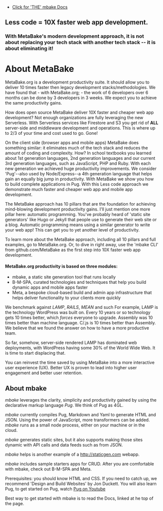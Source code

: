 

- [Click for 'THE' mbake Docs](http://doc.MetaBake.org/mbake/)


## Less code = 10X faster web app development.
### With MetaBake's modern development approach, it is not about replacing your tech stack with another tech stack -- it is about eliminating it!

# About MetaBake

MetaBake.org is a development productivity suite. It should allow you to deliver 10 times faster then legacy development stacks/methodologies. We have found that - with MetaBake.org; - the work of 6 developers over 6 months can be done by 3 developers in 3 weeks. We expect you to achieve the same productivity gains.

How does open source MetaBake deliver 10X faster and cheaper web app development? Not enough organizations are fully leveraging the new Serverless. With Serverless services like Firestore and S3 you get rid of **ALL** server-side and middleware development and operations. This is where up to 2/3 of your time and cost used to go. Gone!

On the client side (browser apps and mobile apps) MetaBake does something similar: it eliminates much of the tech stack and reduces the amount of coding and complexity. How? In school textbooks you learned about 1st generation languages, 2nd generation languages and our current 3rd generation languages, such as JavaScript, PHP and Ruby. With each new generation we achieved huge productivity improvements. We consider 'Pug'--also used by Node/Express--a 4th generation language that helps gain an equally big jump in productivity. With MetaBake we show you how to build complete applications in Pug. With this Less code approach we demonstrate much faster and cheaper web app and mobile app development.

The MetaBake approach has 10 pillars that are the foundation for achieving mind-blowing development productivity gains. I'll just mention one more pillar here: automatic programming. You've probably heard of 'static site generators' like Hugo or Jekyll that people use to generate their web site or a blog. Automatic programming means using a similar generator to write your web app! This can get you to yet another level of productivity.

To learn more about the MetaBake approach, including all 10 pillars and full examples, go to MetaBake.org. Or, to dive in right away, use the 'mbake CLI' from github.com/MetaBake as the first step into 10X faster web app development.

#### MetaBake.org productivity is based on three modules:

- mbake, a static site generation tool that runs locally
- B-M-SPA, curated technologies and techniques that help you build dynamic apps and mobile apps faster
- Meta, a bespoke cloud-based build and admin app infrastructure that helps deliver functionality to your clients more quickly

We benchmark against _LAMP_, _RAILS_, _MEAN_ and such For example, LAMP is the technology WordPress was built on. Every 10 years or so technology gets 10 times better, which *forces* everyone to upgrade. Assembly was 10 times better than machine language. C/.js is 10 times better than Assembly. We believe that we found the answer on how to have a more productive team.

So far, somehow, server-side rendered LAMP has dominated web deployments, with WordPress having some 30% of the World Wide Web. It is time to start displacing that.

You can reinvest the time saved by using MetaBake into a more interactive user experience (UX). Better UX is proven to lead into higher user engagement and better user retention.

## About mbake


_mbake_ leverages the clarity, simplicity and productivity gained by using the declarative markup language _Pug_. We think of Pug as 4GL.

_mbake_ currently compiles Pug, Markdown and Yaml to generate HTML and JSON. Using the power of JavaScript, more transformers can be added. _mbake_ runs as a small node process, either on your machine or in the cloud.

_mbake_ generates static sites, but it also supports making those sites dynamic with API calls and data feeds such as from JSON.

_mbake_ helps is another example of a http://staticgen.com webapp.

_mbake_ includes sample starters apps for CRUD. After you are comfortable with mbake, check out B-M-SPA and Meta.


Prerequisites: you should know HTML and CSS. If you need to catch up, we recommend 'Design and Build Websites' by Jon Duckett. You will also learn Pug, to get started on Pug, watch [Pug on Youtube](http://youtube.com/watch?v=wzAWI9h3q18)


Best way to get started with mbake is to read the Docs, linked at he top of the page.
